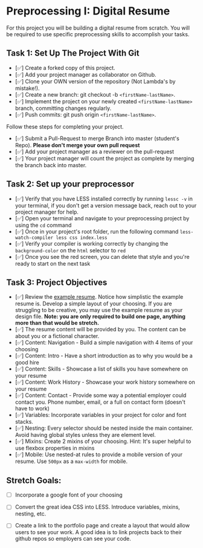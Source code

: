 # Preprocessing I: Digital Resume

For this project you will be building a digital resume from scratch. You will be required to use specific preprocessing skills to accomplish your tasks.  

## Task 1: Set Up The Project With Git

- [✅] Create a forked copy of this project.
- [✅] Add your project manager as collaborator on Github.
- [✅] Clone your OWN version of the repository (Not Lambda's by mistake!).
- [✅] Create a new branch: git checkout -b `<firstName-lastName>`.
- [✅] Implement the project on your newly created `<firstName-lastName>` branch, committing changes regularly.
- [✅] Push commits: git push origin `<firstName-lastName>`.
 
Follow these steps for completing your project.

- [✅] Submit a Pull-Request to merge <firstName-lastName> Branch into master (student's  Repo). **Please don't merge your own pull request**
- [✅] Add your project manager as a reviewer on the pull-request
- [✅] Your project manager will count the project as complete by merging the branch back into master.

## Task 2: Set up your preprocessor
* [✅] Verify that you have LESS installed correctly by running `lessc -v` in your terminal, if you don't get a version message back, reach out to your project manager for help.
* [✅] Open your terminal and navigate to your preprocessing project by using the `cd` command
* [✅] Once in your project's root folder, run the following command `less-watch-compiler less css index.less`
* [✅] Verify your compiler is working correctly by changing the `background-color` on the `html` selector to `red`
* [✅] Once you see the red screen, you can delete that style and you're ready to start on the next task

## Task 3: Project Objectives

* [✅] Review the [example resume](resume-example.png).  Notice how simplistic the example resume is.  Develop a simple layout of your choosing. If you are struggling to be creative, you may use the example resume as your design file. 
**Note: you are only required to build one page, anything more than that would be stretch.**
* [✅] The resume content will be provided by you. The content can be about you or a fictional character.  
* [✅] Content: Navigation - Build a simple navigation with 4 items of your choosing
* [✅] Content: Intro - Have a short introduction as to why you would be a good hire
* [✅] Content: Skills - Showcase a list of skills you have somewhere on your resume
* [✅] Content: Work History - Showcase your work history somewhere on your resume
* [✅] Content: Contact - Provide some way a potential employer could contact you.  Phone number, email, or a full on contact form (doesn't have to work)
* [✅] Variables: Incorporate variables in your project for color and font stacks.  
* [✅] Nesting: Every selector should be nested inside the main container.  Avoid having global styles unless they are element level.
* [✅] Mixins: Create 2 mixins of your choosing. Hint: It's super helpful to use flexbox properties in mixins
* [✅] Mobile: Use nested-at rules to provide a mobile version of your resume.  Use `500px` as a `max-width` for mobile. 

## Stretch Goals: 
* [ ] Incorporate a google font of your choosing
* [ ] Convert the great idea CSS into LESS.  Introduce variables, mixins, nesting, etc. 
* [ ] Create a link to the portfolio page and create a layout that would allow users to see your work.  A good idea is to link projects back to their github repos so employers can see your code.



